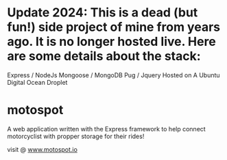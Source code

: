 # Update 2024: This is a dead (but fun!) side project of mine from years ago. It is no longer hosted live. Here are some details about the stack:

Express / NodeJs
Mongoose / MongoDB
Pug / Jquery
Hosted on A Ubuntu Digital Ocean Droplet

# motospot
A web application written with the Express framework to help connect motorcyclist with propper storage for their rides!

visit @ www.motospot.io
